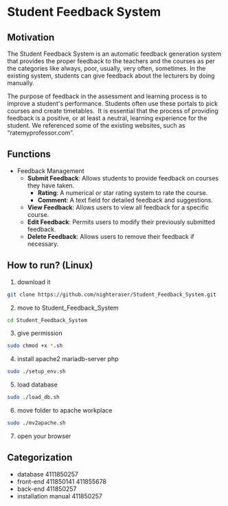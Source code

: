 # Student Feedback System

## Motivation

The Student Feedback System is an automatic feedback generation system that provides the proper feedback to the teachers and the courses as per the categories like always, poor, usually, very often, sometimes. In the existing system, students can give feedback about the lecturers by doing manually.

The purpose of feedback in the assessment and learning process is to improve a student's performance. Students often use these portals to pick courses and create timetables.  It is essential that the process of providing feedback is a positive, or at least a neutral, learning experience for the student. We referenced some of the existing websites, such as “ratemyprofessor.com”.

## Functions

- Feedback Management
	- **Submit Feedback**: Allows students to provide feedback on courses they have taken.
		- **Rating**: A numerical or star rating system to rate the course.
		- **Comment**: A text field for detailed feedback and suggestions.
	- **View Feedback**: Allows users to view all feedback for a specific course.
	- **Edit Feedback**: Permits users to modify their previously submitted feedback.
	- **Delete Feedback**: Allows users to remove their feedback if necessary.

## How to run? (Linux)

1. download it
``` sh
git clone https://github.com/nighteraser/Student_Feedback_System.git
```
2. move to Student_Feedback_System
``` sh
cd Student_Feedback_System 
```
3. give permission 
``` sh
sudo chmod +x *.sh
```
4. install apache2 mariadb-server php
``` sh
sudo ./setup_env.sh
```
5. load database
``` sh
sudo ./load_db.sh
```
6. move folder to apache workplace
``` sh
sudo ./mv2apache.sh
```
7. open your browser

## Categorization

- database 4111850257
- front-end 411850141 411855678 
- back-end 411850257
- installation manual 411850257
